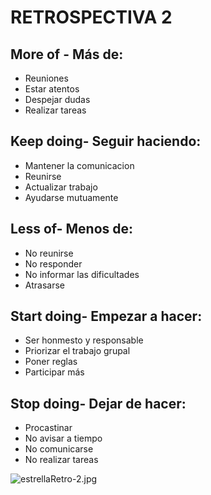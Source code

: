 # RETROSPECTIVA 2

## More of - Más de:
- Reuniones
- Estar atentos
- Despejar dudas
- Realizar tareas

## Keep doing- Seguir haciendo:
- Mantener la comunicacion
- Reunirse
- Actualizar trabajo
- Ayudarse mutuamente


## Less of- Menos de:
- No reunirse
- No responder
- No informar las dificultades
- Atrasarse

## Start doing- Empezar a hacer:
- Ser honmesto y responsable
- Priorizar el trabajo grupal
- Poner reglas
- Participar más

## Stop doing- Dejar de hacer:
- Procastinar
- No avisar a tiempo
- No comunicarse
- No realizar tareas



![estrellaRetro-2.jpg](/retrospective/estrellaRetro-2.jpg)